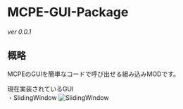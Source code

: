 # MCPE-GUI-Package
*ver 0.0.1*

## 概略
MCPEのGUIを簡単なコードで呼び出せる組み込みMODです。

現在実装されているGUI  
・SlidingWindow
![SlidingWindow](https://github.com/Innsbluck-Redhat/MCPE-GUI-Packages/blob/master/Images/SlidingWindow.png)